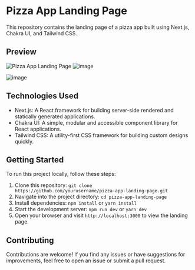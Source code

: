 # Pizza App Landing Page

This repository contains the landing page of a pizza app built using Next.js, Chakra UI, and Tailwind CSS.

## Preview

![Pizza App Landing Page](![image](https://github.com/murtazakhan2595/Next-UI-pizza-app-landing-page/assets/87115246/5465f860-6566-413d-9f2d-df185295384a)
)
![image](https://github.com/murtazakhan2595/Next-UI-pizza-app-landing-page/assets/87115246/405a55f3-3d9d-43eb-a722-8e425aa52867)

![image](https://github.com/murtazakhan2595/Next-UI-pizza-app-landing-page/assets/87115246/071aff13-a754-40b2-b501-3c685b130f59)

## Technologies Used

- Next.js: A React framework for building server-side rendered and statically generated applications.
- Chakra UI: A simple, modular and accessible component library for React applications.
- Tailwind CSS: A utility-first CSS framework for building custom designs quickly.

## Getting Started

To run this project locally, follow these steps:

1. Clone this repository: `git clone https://github.com/yourusername/pizza-app-landing-page.git`
2. Navigate into the project directory: `cd pizza-app-landing-page`
3. Install dependencies: `npm install` or `yarn install`
4. Start the development server: `npm run dev` or `yarn dev`
5. Open your browser and visit `http://localhost:3000` to view the landing page.

## Contributing

Contributions are welcome! If you find any issues or have suggestions for improvements, feel free to open an issue or submit a pull request.
